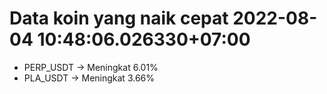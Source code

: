 # Data koin yang naik cepat 2022-08-04 10:48:06.026330+07:00

* PERP_USDT -> Meningkat 6.01%
* PLA_USDT -> Meningkat 3.66%
